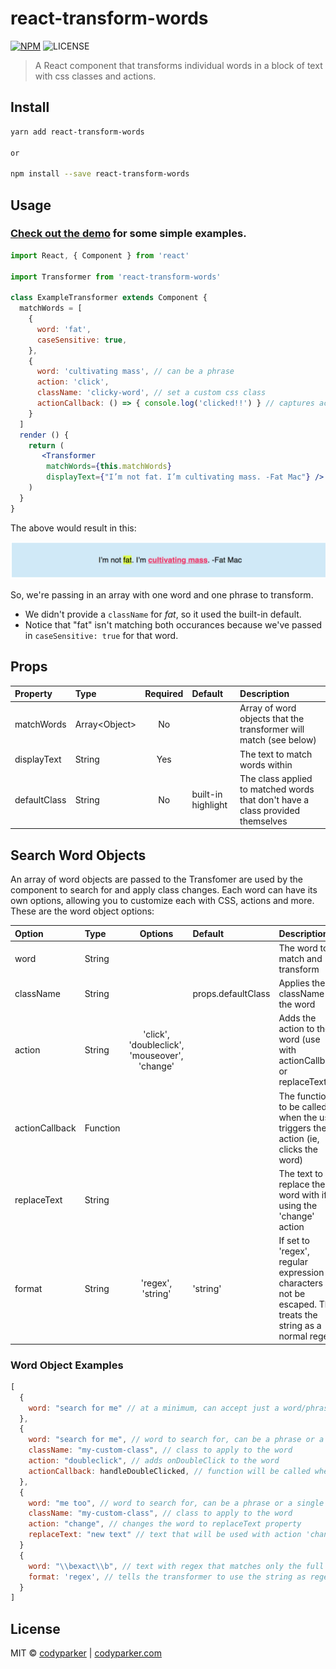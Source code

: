 # react-transform-words

[![NPM](https://img.shields.io/npm/v/react-transform-words.svg)](https://www.npmjs.com/package/react-transform-words) ![LICENSE](https://img.shields.io/github/license/mashape/apistatus.svg)


> A React component that transforms individual words in a block of text with css classes and actions.


## Install

```bash
yarn add react-transform-words

or

npm install --save react-transform-words
```

## Usage

### [Check out the demo](https://codyparker.github.io/react-transform-words/) for some simple examples. 

```jsx
import React, { Component } from 'react'

import Transformer from 'react-transform-words'

class ExampleTransformer extends Component {
  matchWords = [
    {
      word: 'fat',
      caseSensitive: true,
    },
    {
      word: 'cultivating mass', // can be a phrase
      action: 'click',
      className: 'clicky-word', // set a custom css class
      actionCallback: () => { console.log('clicked!!') } // captures action (on click)
    }
  ]
  render () {
    return (
       <Transformer
        matchWords={this.matchWords}
        displayText={"I’m not fat. I’m cultivating mass. -Fat Mac"} />
    )
  }
}
```
The above would result in this:

![Example Render](/example/public/example.png)

So, we're passing in an array with one word and one phrase to transform. 
* We didn't provide a `className` for *fat*, so it used the built-in default.
* Notice that "fat" isn't matching both occurances because we've passed in `caseSensitive: true` for that word.

## Props

| Property     | Type           | Required | Default            | Description                                                                    |
| :----------- | :------------- | :------: | :----------------- | :----------------------------------------------------------------------------- |
| matchWords   | Array\<Object> |    No    |                    | Array of word objects that the transformer will match (see below)              |
| displayText  | String         |   Yes    |                    | The text to match words within                                                 |
| defaultClass | String         |    No    | built-in highlight | The class applied to matched words that don't have a class provided themselves |

## Search Word Objects

An array of word objects are passed to the Transfomer are used by the component to search for and apply class changes. Each word can have its own options, allowing you to customize each with CSS, actions and more. These are the word object options:

| Option         | Type     |                    Options                    | Default            | Description                                                                                                     |
| :------------- | :------- | :-------------------------------------------: | :----------------- | :-------------------------------------------------------------------------------------------------------------- |
| word           | String   |                                               |                    | The word to match and transform                                                                                 |
| className      | String   |                                               | props.defaultClass | Applies the className to the word                                                                               |
| action         | String   | 'click', 'doubleclick', 'mouseover', 'change' |                    | Adds the action to the word (use with actionCallback or replaceText)                                            |
| actionCallback | Function |                                               |                    | The function to be called when the user triggers the action (ie, clicks the word)                               |
| replaceText    | String   |                                               |                    | The text to replace the word with if using the 'change' action                                                  |
| format         | String   |               'regex', 'string'               | 'string'           | If set to 'regex', regular expression characters will not be escaped. This treats the string as a normal regex' |

### Word Object Examples
```js
[
  {
    word: "search for me" // at a minimum, can accept just a word/phrase and the defaultClassName will be used
  },
  {
    word: "search for me", // word to search for, can be a phrase or a single word
    className: "my-custom-class", // class to apply to the word
    action: "doubleclick", // adds onDoubleClick to the word
    actionCallback: handleDoubleClicked, // function will be called when double-clicked
  },
  {
    word: "me too", // word to search for, can be a phrase or a single word
    className: "my-custom-class", // class to apply to the word
    action: "change", // changes the word to replaceText property
    replaceText: "new text" // text that will be used with action 'change'
  }
  {
    word: "\\bexact\\b", // text with regex that matches only the full word 'exact'. Using double-slash to escape
    format: 'regex', // tells the transformer to use the string as regex instead of a normal string, which has regex characters escaped by default
  }
]
```

## License

MIT © [codyparker](https://github.com/codyparker) | [codyparker.com](http://codyparker.com)
